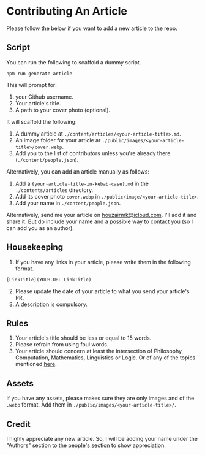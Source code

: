 # Contributing An Article

Please follow the below if you want to add a new article to the repo.

## Script

You can run the following to scaffold a dummy script.

```
npm run generate-article
```

This will prompt for:

1. your Github username.
2. Your article's title.
3. A path to your cover photo (optional).

It will scaffold the following:

1. A dummy article at `./content/articles/<your-article-title>.md`.
2. An image folder for your article ar `./public/images/<your-article-title>/cover.webp`.
2. Add you to the list of contributors unless you're already there (`./content/people.json`).

Alternatively, you can add an article manually as follows:

1. Add a `{your-article-title-in-kebab-case}.md` in the `./contents/articles` directory.
2. Add its cover photo `cover.webp` in `./public/image/<your-article-title>`.
3. Add your name in `./content/people.json`.

Alternatively, send me your article on houzairmk@icloud.com. I'll add it and share it. But do include your name and a possible way to contact you (so I can add you as an author).

## Housekeeping

1. If you have any links in your article, please write them in the following format.

```
[LinkTitle](YOUR-URL LinkTitle)
```

2. Please update the date of your article to what you send your article's PR.
3. A description is compulsory.

## Rules

1. Your article's title should be less or equal to 15 words.
2. Please refrain from using foul words.
3. Your article should concern at least the intersection of Philosophy, Computation, Mathematics, Linguistics or Logic. Or of any of the topics mentioned [here](https://thephilosophicalcode.com/).

## Assets

If you have any assets, please makes sure they are only images and of the `.webp` format. Add them in `./public/images/<your-article-title>/`.

## Credit

I highly appreciate any new article. So, I will be adding your name under the "Authors" section to the [people's section](https://thephilosophicalcode.com/people/) to show appreciation.
